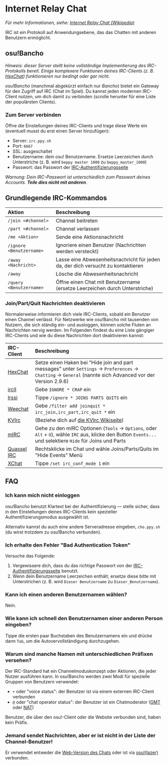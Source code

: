 # Internet Relay Chat

*Für mehr Informationen, siehe: [Internet Relay Chat (Wikipedia)](https://de.wikipedia.org/wiki/Internet_Relay_Chat)*

IRC ist ein Protokoll auf Anwendungsebene, das das Chatten mit anderen Benutzern ermöglicht.

## osu!Bancho

*Hinweis: dieser Server stellt keine vollständige Implementierung des IRC-Protokolls bereit. Einige komplexere Funktionen deines IRC-Clients (z. B. [HexChat](https://hexchat.github.io/)) funktionieren nur bedingt oder gar nicht.*

*osu!Bancho* (manchmal abgekürzt einfach nur *Bancho*) bietet ein Gateway für den Zugriff auf IRC (Chat im Spiel). Du kannst jeden modernen IRC-Client nutzen, um dich damit zu verbinden (scrolle herunter für eine Liste der populärsten Clients).

### Zum Server verbinden

Öffne die Einstellungen deines IRC-Clients und trage diese Werte ein (eventuell musst du erst einen Server hinzufügen):

- Server: `irc.ppy.sh`
- Port: `6667`
- SSL: ausgeschaltet
- Benutzername: dein osu! Benutzername. Ersetze Leerzeichen durch Unterstriche (z. B. wird `beppy master 1000` zu `beppy_master_1000`)
- Passwort: das Passwort der [IRC-Authentifizierungsseite](https://osu.ppy.sh/p/irc)

*Warnung: Dein IRC-Passwort ist unterschiedlich zum Passwort deines Accounts. **Teile dies nicht mit anderen**.*

## Grundlegende IRC-Kommandos

| Aktion | Beschreibung |
| :-- | :-- |
| `/join <#channel>` | Channel beitreten |
| `/part <#channel>` | Channel verlassen |
| `/me <Aktion>` | Sende eine Aktionsnachricht |
| `/ignore <Benutzername>` | Ignoriere einen Benutzer (Nachrichten werden versteckt) |
| `/away <Nachricht>` | Lasse eine Abwesenheitsnachricht für jeden da, der dich versucht zu kontaktieren |
| `/away` | Lösche die Abwesenheitsnachricht |
| `/query <Benutzername>` | Öffne einen Chat mit Benutzername (ersetze Leerzeichen durch Unterstriche) |

### Join/Part/Quit Nachrichten deaktivieren

Normalerweise informieren dich viele IRC-Clients, sobald ein Benutzer einen Channel verlässt. Für Netzwerke wie osu!Bancho mit tausenden von Nutzern, die sich ständig ein- und ausloggen, können solche Fluten an Nachrichten nervig werden. Im Folgenden findest du eine Liste gängiger IRC-Clients und wie du diese Nachrichten dort deaktivieren kannst:

| IRC-Client | Beschreibung |
| :-- | :-- |
| [HexChat](https://hexchat.github.io/) | Setze einen Haken bei "Hide join and part messages" unter `Settings` -> `Preferences` -> `Chatting` -> `General` (nannte sich Advanced vor der Version 2.9.6) |
| [ircII](http://www.eterna.com.au/ircii/) | Gebe `IGNORE * CRAP` ein |
| [Irssi](https://irssi.org) | Tippe `/ignore * JOINS PARTS QUITS` ein |
| [Weechat](https://weechat.org/) | Gebe `/filter add joinquit * irc_join,irc_part,irc_quit *` ein |
| [KVIrc](https://www.kvirc.net/) | (Beziehe dich auf [die KVIrc Wikiseite](https://github.com/kvirc/KVIrc/wiki/FAQ#how-do-i-suppress-join-part-and-quit-messages)) |
| [mIRC](https://www.mirc.com/) | Gehe zu den mIRC Optionen (`Tools` -> `Options`, oder `Alt` + `O`), wähle `IRC` aus, klicke den Button `Events...`  und selektiere `Hide` für Joins und Parts |
| [Quassel IRC](https://quassel-irc.org/) | Rechtsklicke im Chat und wähle Joins/Parts/Quits im "Hide Events" Menü |
| [XChat](http://xchat.org/) | Tippe `/set irc_conf_mode 1` ein |

## FAQ

### Ich kann mich nicht einloggen

osu!Bancho benutzt Klartext bei der Authentifizierung — stelle sicher, dass in den Einstellungen deines IRC-Clients kein spezieller Authentifizierungsmodus ausgewählt ist.

Alternativ kannst du auch eine andere Serveradresse eingeben, `cho.ppy.sh` (du wirst trotzdem zu osu!Bancho verbunden).

### Ich erhalte den Fehler "Bad Authentication Token"

Versuche das Folgende:

1. Vergewissere dich, dass du das richtige Passwort von der [IRC-Authentifizierungsseite](https://osu.ppy.sh/p/irc) benutzt.
2. Wenn dein Benutzername Leerzeichen enthält, ersetze diese bitte mit Unterstrichen (z. B. wird `Dieser Benutzername` zu `Dieser_Benutzername`).

### Kann ich einen anderen Benutzernamen wählen?

Nein.

### Wie kann ich schnell den Benutzernamen einer anderen Person eingeben?

Tippe die ersten paar Buchstaben des Benutzernamens ein und drücke dann `Tab`, um die Autovervollständigung durchzugehen.

### Warum sind manche Namen mit unterschiedlichen Präfixen versehen?

Der IRC-Standard hat ein Channelmoduskonzept oder Aktionen, die jeder Nutzer ausführen kann. In osu!Bancho werden zwei Modi für spezielle Gruppen von Benutzern verwendet:

- `+` oder "voice status": der Benutzer ist via einem externen IRC-Client verbunden
- `@` oder "chat operator status": der Benutzer ist ein Chatmoderator ([GMT](/wiki/People/The_Team/Global_Moderation_Team) oder [NAT](/wiki/People/The_Team/Nomination_Assessment_Team))

Benutzer, die über den osu!-Client oder die Website verbunden sind, haben kein Präfix.

### Jemand sendet Nachrichten, aber er ist nicht in der Liste der Channel-Benutzer!

Er verwendet entweder die [Web-Version des Chats](https://osu.ppy.sh/community/chat) oder ist via [osu!(lazer)](https://github.com/ppy/osu) verbunden.
